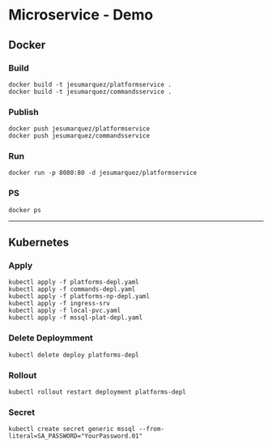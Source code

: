 # Microservice - Demo
## Docker
### Build
    docker build -t jesumarquez/platformservice .
    docker build -t jesumarquez/commandsservice .
### Publish
    docker push jesumarquez/platformservice
    docker push jesumarquez/commandsservice
### Run
    docker run -p 8080:80 -d jesumarquez/platformservice
### PS
    docker ps

---

## Kubernetes
### Apply
    kubectl apply -f platforms-depl.yaml
    kubectl apply -f commands-depl.yaml
    kubectl apply -f platforms-np-depl.yaml
    kubectl apply -f ingress-srv
    kubectl apply -f local-pvc.yaml
    kubectl apply -f mssql-plat-depl.yaml
### Delete Deploymment
    kubectl delete deploy platforms-depl
### Rollout
    kubectl rollout restart deployment platforms-depl
### Secret
    kubectl create secret generic mssql --from-literal=SA_PASSWORD="YourPassword.01"